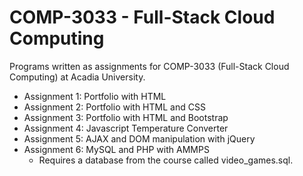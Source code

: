 # COMP-3033 - Full-Stack Cloud Computing

Programs written as assignments for COMP-3033 (Full-Stack Cloud Computing) at Acadia University.

- Assignment 1: Portfolio with HTML
- Assignment 2: Portfolio with HTML and CSS
- Assignment 3: Portfolio with HTML and Bootstrap
- Assignment 4: Javascript Temperature Converter
- Assignment 5: AJAX and DOM manipulation with jQuery
- Assignment 6: MySQL and PHP with AMMPS
  - Requires a database from the course called video_games.sql.